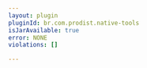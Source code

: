 ```yaml
---
layout: plugin
pluginId: br.com.prodist.native-tools
isJarAvailable: true
error: NONE
violations: []

---
```

